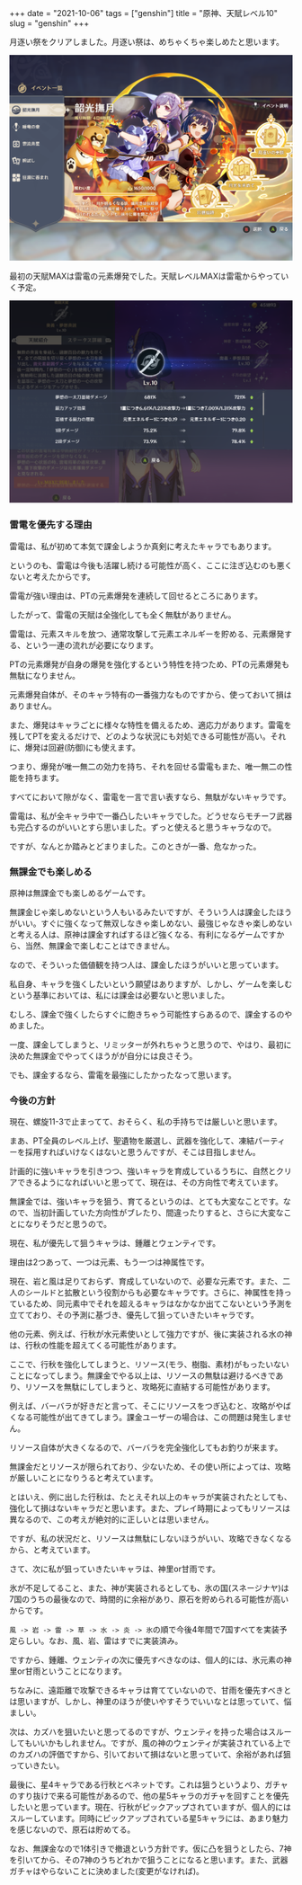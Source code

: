 +++
date = "2021-10-06"
tags = ["genshin"]
title = "原神、天賦レベル10"
slug = "genshin"
+++

月逐い祭をクリアしました。月逐い祭は、めちゃくちゃ楽しめたと思います。

![](https://raw.githubusercontent.com/syui/img/master/other/genshin_20211006_0002.png)

最初の天賦MAXは雷電の元素爆発でした。天賦レベルMAXは雷電からやっていく予定。

![](https://raw.githubusercontent.com/syui/img/master/other/genshin_20211006_0003.png)

### 雷電を優先する理由

雷電は、私が初めて本気で課金しようか真剣に考えたキャラでもあります。

というのも、雷電は今後も活躍し続ける可能性が高く、ここに注ぎ込むのも悪くないと考えたからです。

雷電が強い理由は、PTの元素爆発を連続して回せるところにあります。

したがって、雷電の天賦は全強化しても全く無駄がありません。

雷電は、元素スキルを放つ、通常攻撃して元素エネルギーを貯める、元素爆発する、という一連の流れが必要になります。

PTの元素爆発が自身の爆発を強化するという特性を持つため、PTの元素爆発も無駄になりません。

元素爆発自体が、そのキャラ特有の一番強力なものですから、使っておいて損はありません。

また、爆発はキャラごとに様々な特性を備えるため、適応力があります。雷電を残してPTを変えるだけで、どのような状況にも対処できる可能性が高い。それに、爆発は回避(防御)にも使えます。

つまり、爆発が唯一無二の効力を持ち、それを回せる雷電もまた、唯一無二の性能を持ちます。

すべてにおいて隙がなく、雷電を一言で言い表すなら、無駄がないキャラです。

雷電は、私が全キャラ中で一番凸したいキャラでした。どうせならモチーフ武器も完凸するのがいいとすら思いました。ずっと使えると思うキャラなので。

ですが、なんとか踏みとどまりました。このときが一番、危なかった。

### 無課金でも楽しめる

原神は無課金でも楽しめるゲームです。

無課金じゃ楽しめないという人もいるみたいですが、そういう人は課金したほうがいい。すぐに強くなって無双しなきゃ楽しめない、最強じゃなきゃ楽しめないと考える人は、原神は課金すればするほど強くなる、有利になるゲームですから、当然、無課金で楽しむことはできません。

なので、そういった価値観を持つ人は、課金したほうがいいと思っています。

私自身、キャラを強くしたいという願望はありますが、しかし、ゲームを楽しむという基準においては、私には課金は必要ないと思いました。

むしろ、課金で強くしたらすぐに飽きちゃう可能性すらあるので、課金するのやめました。

一度、課金してしまうと、リミッターが外れちゃうと思うので、やはり、最初に決めた無課金でやってくほうがが自分には良さそう。

でも、課金するなら、雷電を最強にしたかったなって思います。

### 今後の方針

現在、螺旋11-3で止まってて、おそらく、私の手持ちでは厳しいと思います。

まあ、PT全員のレベル上げ、聖遺物を厳選し、武器を強化して、凍結パーティーを採用すればいけなくはないと思うんですが、そこは目指しません。

計画的に強いキャラを引きつつ、強いキャラを育成しているうちに、自然とクリアできるようになればいいと思ってて、現在は、その方向性で考えています。

無課金では、強いキャラを狙う、育てるというのは、とても大変なことです。なので、当初計画していた方向性がブレたり、間違ったりすると、さらに大変なことになりそうだと思うので。

現在、私が優先して狙うキャラは、鍾離とウェンティです。

理由は2つあって、一つは元素、もう一つは神属性です。

現在、岩と風は足りておらず、育成していないので、必要な元素です。また、二人のシールドと拡散という役割からも必要なキャラです。さらに、神属性を持っているため、同元素中でそれを超えるキャラはなかなか出てこないという予測を立てており、その予測に基づき、優先して狙っていきたいキャラです。

他の元素、例えば、行秋が水元素使いとして強力ですが、後に実装される水の神は、行秋の性能を超えてくる可能性があります。

ここで、行秋を強化してしまうと、リソース(モラ、樹脂、素材)がもったいないことになってしまう。無課金でやる以上は、リソースの無駄は避けるべきであり、リソースを無駄にしてしまうと、攻略死に直結する可能性があります。

例えば、バーバラが好きだと言って、そこにリソースをつぎ込むと、攻略がやばくなる可能性が出てきてしまう。課金ユーザーの場合は、この問題は発生しません。

リソース自体が大きくなるので、バーバラを完全強化してもお釣りが来ます。

無課金だとリソースが限られており、少ないため、その使い所によっては、攻略が厳しいことになりうると考えています。

とはいえ、例に出した行秋は、たとえそれ以上のキャラが実装されたとしても、強化して損はないキャラだと思います。また、プレイ時期によってもリソースは異なるので、この考えが絶対的に正しいとは思いません。

ですが、私の状況だと、リソースは無駄にしないほうがいい、攻略できなくなるから、と考えています。

さて、次に私が狙っていきたいキャラは、神里or甘雨です。

氷が不足してること、また、神が実装されるとしても、氷の国(スネージナヤ)は7国のうちの最後なので、時間的に余裕があり、原石を貯められる可能性が高いからです。

`風 -> 岩 -> 雷 -> 草 -> 水 -> 炎 -> 氷`の順で今後4年間で7国すべてを実装予定らしい。なお、風、岩、雷はすでに実装済み。

ですから、鍾離、ウェンティの次に優先すべきなのは、個人的には、氷元素の神里or甘雨ということになります。

ちなみに、遠距離で攻撃できるキャラは育てていないので、甘雨を優先すべきとは思いますが、しかし、神里のほうが使いやすそうでいいなとは思っていて、悩ましい。

次は、カズハを狙いたいと思ってるのですが、ウェンティを持った場合はスルーしてもいいかもしれません。ですが、風の神のウェンティが実装されている上でのカズハの評価ですから、引いておいて損はないと思っていて、余裕があれば狙っていきたい。

最後に、星4キャラである行秋とベネットです。これは狙うというより、ガチャのすり抜けで来る可能性があるので、他の星5キャラのガチャを回すことを優先したいと思っています。現在、行秋がピックアップされていますが、個人的にはスルーしています。同時にピックアップされている星5キャラには、あまり魅力を感じないので、原石は貯めてる。

なお、無課金なので1体引きで撤退という方針です。仮に凸を狙うとしたら、7神を引いてから、その7神のうちどれかで狙うことになると思います。また、武器ガチャはやらないことに決めました(変更がなければ)。

